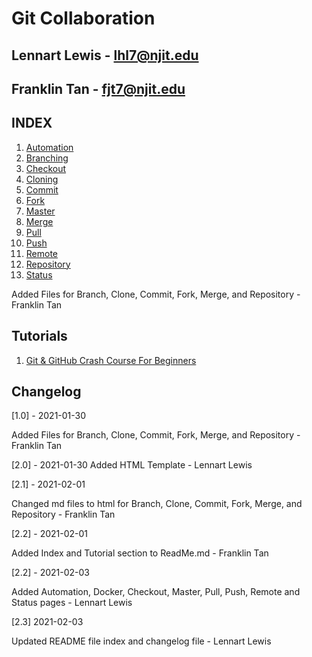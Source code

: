 # Git Collaboration

## Lennart Lewis  - lhl7@njit.edu 
## Franklin Tan - fjt7@njit.edu

## INDEX

1. [Automation](HTML/Automation.html)
1. [Branching](HTML/Branch.html)
1. [Checkout](HTML/Checkout.html)   
1. [Cloning](HTML/Clone.html)
1. [Commit](HTML/Commit.html)
1. [Fork](HTML/Fork.html)
1. [Master](HTML/Master.html)
1. [Merge](HTML/Merge.html)
1. [Pull](HTML/Pull.html)   
1. [Push](HTML/Push.html)
1. [Remote](HTML/Remote.html)   
1. [Repository](HTML/Repository.html)
1. [Status](HTML/Status.html)


Added Files for Branch, Clone, Commit, Fork, Merge, and Repository - Franklin Tan

## Tutorials
1. [Git & GitHub Crash Course For Beginners](https://www.youtube.com/watch?v=SWYqp7iY_Tc&t=1312s)

## Changelog
[1.0] - 2021-01-30

Added Files for Branch, Clone, Commit, Fork, Merge, and Repository - Franklin Tan

[2.0] - 2021-01-30
Added HTML Template - Lennart Lewis

[2.1] - 2021-02-01

Changed md files to html for Branch, Clone, Commit, Fork, Merge, and Repository - Franklin Tan

[2.2] - 2021-02-01

Added Index and Tutorial section to ReadMe.md - Franklin Tan


[2.2] - 2021-02-03

Added Automation, Docker, Checkout, Master, Pull, Push, Remote and Status pages - Lennart Lewis 


[2.3] 2021-02-03


Updated README file index and changelog file - Lennart Lewis 

